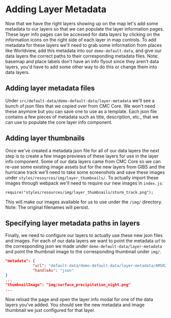 # Adding Layer Metadata

Now that we have the right layers showing up on the map let's add some metadata to our layers so that we can populate the layer information pages. These layer info pages can be accessed for data layers by clicking on the information icons on the right side of each layer in map controls. To add metadata for these layers we'll need to grab some information from places like Worldview, add this metadata into our `demo-default-data`, and give our data layers the correct paths to their corresponding metadata files. Note: basemap and place labels don't have an info flyout since they aren't data layers, you'd have to add some other way to do this or change them into data layers.


## Adding layer metadata files

Under `src/default-data/demo-default-data/layer-metadata` we'll see a bunch of json files that we copied over from CMC Core. We won't need these anymore but you can save one to use as a template. Each json file contains a few pieces of metadata such as title, description, etc., that we can use to populate the core layer info component.

## Adding layer thumbnails

Once we've created a metadata json file for all of our data layers the next step is to create a few image previews of these layers for use in the layer info component. Some of our data layers came from CMC Core so we can re-use some existing image assets but for the new layers from GIBS and the hurricane track we'll need to take some screenshots and save these images under `styles/resources/img/layer_thumbnails/`. To actually import these images through webpack we'll need to require our new images in `index.js`:
```JS
require("styles/resources/img/layer_thumbnails/storm_track.png");
```
This will make our images available for us to use under the `/img/` directory. Note: The original filenames will persist.


## Specifying layer metadata paths in layers

Finally, we need to configure our layers to actually use these new json files and images. For each of our data layers we want to point the metadata url to the corresponding json we made under `demo-default-data/layer-metadata` and point the thumbnail image to the corresponding thumbnail under `img/`.
```JSON
"metadata": {
            "url": "default-data/demo-default-data/layer-metadata/AMSR2_Surface_Precipitation_Rate_Night_EPSG4326.json",
            "handleAs": "json"
}
...
"thumbnailImage": "img/surface_precipitation_night.png"
...
```

Now reload the page and open the layer info modal for one of the data layers you've added. You should see the new metadata and image thumbnail we just configured for that layer.
